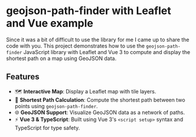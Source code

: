 # geojson-path-finder with Leaflet and Vue example
Since it was a bit of difficult to use the library for me I came up to share the code with you.
This project demonstrates how to use the `geojson-path-finder` JavaScript library with Leaflet and Vue 3 to compute and display the shortest path on a map using GeoJSON data.

## Features

- 🗺️ **Interactive Map**: Display a Leaflet map with tile layers.
- 📍 **Shortest Path Calculation**: Compute the shortest path between two points using `geojson-path-finder`.
- 🌐 **GeoJSON Support**: Visualize GeoJSON data as a network of paths.
- ⚡ **Vue 3 & TypeScript**: Built using Vue 3's `<script setup>` syntax and TypeScript for type safety.
